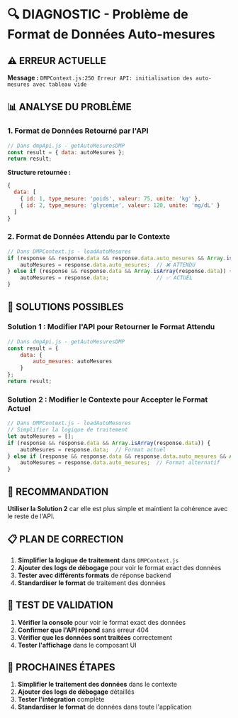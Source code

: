 # 🔍 DIAGNOSTIC - Problème de Format de Données Auto-mesures

## ⚠️ ERREUR ACTUELLE

**Message :** `DMPContext.js:250 Erreur API: initialisation des auto-mesures avec tableau vide`

## 📊 ANALYSE DU PROBLÈME

### **1. Format de Données Retourné par l'API**
```javascript
// Dans dmpApi.js - getAutoMesuresDMP
const result = { data: autoMesures };
return result;
```

**Structure retournée :**
```javascript
{
  data: [
    { id: 1, type_mesure: 'poids', valeur: 75, unite: 'kg' },
    { id: 2, type_mesure: 'glycemie', valeur: 120, unite: 'mg/dL' }
  ]
}
```

### **2. Format de Données Attendu par le Contexte**
```javascript
// Dans DMPContext.js - loadAutoMesures
if (response && response.data && response.data.auto_mesures && Array.isArray(response.data.auto_mesures)) {
    autoMesures = response.data.auto_mesures;  // ❌ ATTENDU
} else if (response && response.data && Array.isArray(response.data)) {
    autoMesures = response.data;               // ✅ ACTUEL
}
```

## 🔧 SOLUTIONS POSSIBLES

### **Solution 1 : Modifier l'API pour Retourner le Format Attendu**
```javascript
// Dans dmpApi.js - getAutoMesuresDMP
const result = { 
    data: { 
        auto_mesures: autoMesures 
    } 
};
return result;
```

### **Solution 2 : Modifier le Contexte pour Accepter le Format Actuel**
```javascript
// Dans DMPContext.js - loadAutoMesures
// Simplifier la logique de traitement
let autoMesures = [];
if (response && response.data && Array.isArray(response.data)) {
    autoMesures = response.data;  // Format actuel
} else if (response && response.data && response.data.auto_mesures && Array.isArray(response.data.auto_mesures)) {
    autoMesures = response.data.auto_mesures;  // Format alternatif
}
```

## 🎯 RECOMMANDATION

**Utiliser la Solution 2** car elle est plus simple et maintient la cohérence avec le reste de l'API.

## 📋 PLAN DE CORRECTION

1. **Simplifier la logique de traitement** dans `DMPContext.js`
2. **Ajouter des logs de débogage** pour voir le format exact des données
3. **Tester avec différents formats** de réponse backend
4. **Standardiser le format** de traitement des données

## 🧪 TEST DE VALIDATION

1. **Vérifier la console** pour voir le format exact des données
2. **Confirmer que l'API répond** sans erreur 404
3. **Vérifier que les données sont traitées** correctement
4. **Tester l'affichage** dans le composant UI

## 🚀 PROCHAINES ÉTAPES

1. **Simplifier le traitement des données** dans le contexte
2. **Ajouter des logs de débogage** détaillés
3. **Tester l'intégration** complète
4. **Standardiser le format** de données dans toute l'application
